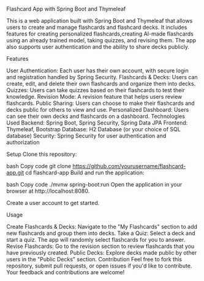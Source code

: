 Flashcard App with Spring Boot and Thymeleaf 


This is a web application built with Spring Boot and Thymeleaf that allows users to create and manage flashcards and flashcard decks. It includes features for creating personalized flashcards,creating AI-made flashcards using an already trained model, taking quizzes, and revising them. The app also supports user authentication and the ability to share decks publicly.

Features


User Authentication: Each user has their own account, with secure login and registration handled by Spring Security.
Flashcards & Decks: Users can create, edit, and delete their own flashcards and organize them into decks.
Quizzes: Users can take quizzes based on their flashcards to test their knowledge.
Revision Mode: A revision feature that helps users review flashcards.
Public Sharing: Users can choose to make their flashcards and decks public for others to view and use.
Personalized Dashboard: Users can see their own decks and flashcards on a dashboard.
Technologies Used
Backend: Spring Boot, Spring Security, Spring Data JPA
Frontend: Thymeleaf, Bootstrap
Database: H2 Database (or your choice of SQL database)
Security: Spring Security for user authentication and authorization


Setup
Clone this repository:

bash
Copy code
git clone https://github.com/yourusername/flashcard-app.git
cd flashcard-app
Build and run the application:

bash
Copy code
./mvnw spring-boot:run
Open the application in your browser at http://localhost:8080.

Create a user account to get started.

Usage


Create Flashcards & Decks: Navigate to the "My Flashcards" section to add new flashcards and group them into decks.
Take a Quiz: Select a deck and start a quiz. The app will randomly select flashcards for you to answer.
Revise Flashcards: Go to the revision section to review flashcards that you have previously created.
Public Decks: Explore decks made public by other users in the "Public Decks" section.
Contribution
Feel free to fork this repository, submit pull requests, or open issues if you'd like to contribute. Your feedback and contributions are welcome!

